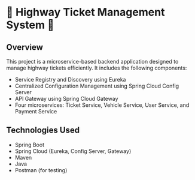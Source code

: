 # 🚦 Highway Ticket Management System 🚦

## Overview

This project is a microservice-based backend application designed to manage highway tickets efficiently. It includes the following components:
- Service Registry and Discovery using Eureka
- Centralized Configuration Management using Spring Cloud Config Server
- API Gateway using Spring Cloud Gateway
- Four microservices: Ticket Service, Vehicle Service, User Service, and Payment Service

## Technologies Used

- Spring Boot
- Spring Cloud (Eureka, Config Server, Gateway)
- Maven
- Java
- Postman (for testing)
